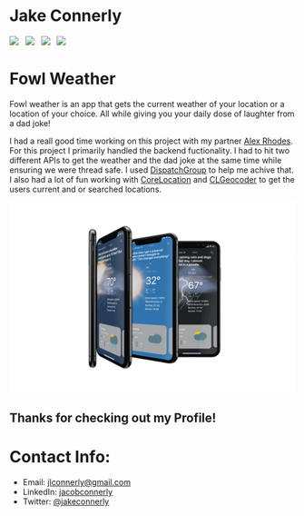 # Jake Connerly

<a href="https://bb109343-ea29-4e9f-bfaa-8c0b89a85ae6.filesusr.com/ugd/dcf745_5c2b2ce37230498fbd95a734f3b817eb.pdf" download><img src="https://img.shields.io/badge/Download-Resume-ff69b4.svg?style=for-the-badge&logo=codeigniter&logoColor=white"></a>&nbsp;&nbsp;&nbsp;<a href="mailto:jlconnerly@gmail.com"><img src="https://img.shields.io/badge/Email-Jake-orange?style=for-the-badge&logo=gmail"></a>&nbsp;&nbsp;&nbsp;<a href="https://www.linkedin.com/in/jacob-connerly/" target="_blank"><img src="https://img.shields.io/badge/Linkedin-Jacobconnerly-blue?style=for-the-badge&logo=linkedin" ></a>&nbsp;&nbsp;&nbsp;<a href="https://twitter.com/jakeconnerly" target="_blank"><img src="https://img.shields.io/badge/Twitter-Jakeconnerly-informational?style=for-the-badge&logo=twitter"></a>

# Fowl Weather
Fowl weather is an app that gets the current weather of your location or a location of your choice. All while giving you your daily dose of laughter from a dad joke!

I had a reall good time working on this project with my partner <a href="https://github.com/alexnrhodes">Alex Rhodes</a>.  For this project I primarily handled the backend fuctionality.  I had to hit two different APIs to get the weather and the dad joke at the same time while ensuring we were thread safe.  I used <a href="https://developer.apple.com/documentation/dispatch/dispatchgroup">DispatchGroup</a> to help me achive that.  I also had a lot of fun working with <a href="https://developer.apple.com/documentation/corelocation">CoreLocation</a> and <a href="https://developer.apple.com/documentation/corelocation/clgeocoder">CLGeocoder</a> to get the users current and or searched locations.

<p align="center">
  <img src="Images/mockupFowlWeather copy.png" width"230" title="Fowl Weather">
</p>

## Thanks for checking out my Profile!


# Contact Info:

- Email: jlconnerly@gmail.com
- LinkedIn: [jacobconnerly](https://www.linkedin.com/in/jacob-connerly/)
- Twitter: [@jakeconnerly](https://twitter.com/jakeconnerly)
